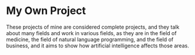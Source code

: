 # My Own Project 
<p> These projects of mine are considered complete projects, and they talk about many fields and work in various fields, as they are in the field of medicine, the field of natural language programming, and the field of business, and it aims to show how artificial intelligence affects those areas.</p>
